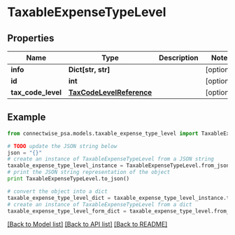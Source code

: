 # TaxableExpenseTypeLevel


## Properties
Name | Type | Description | Notes
------------ | ------------- | ------------- | -------------
**info** | **Dict[str, str]** |  | [optional] 
**id** | **int** |  | [optional] 
**tax_code_level** | [**TaxCodeLevelReference**](TaxCodeLevelReference.md) |  | [optional] 

## Example

```python
from connectwise_psa.models.taxable_expense_type_level import TaxableExpenseTypeLevel

# TODO update the JSON string below
json = "{}"
# create an instance of TaxableExpenseTypeLevel from a JSON string
taxable_expense_type_level_instance = TaxableExpenseTypeLevel.from_json(json)
# print the JSON string representation of the object
print TaxableExpenseTypeLevel.to_json()

# convert the object into a dict
taxable_expense_type_level_dict = taxable_expense_type_level_instance.to_dict()
# create an instance of TaxableExpenseTypeLevel from a dict
taxable_expense_type_level_form_dict = taxable_expense_type_level.from_dict(taxable_expense_type_level_dict)
```
[[Back to Model list]](../README.md#documentation-for-models) [[Back to API list]](../README.md#documentation-for-api-endpoints) [[Back to README]](../README.md)


